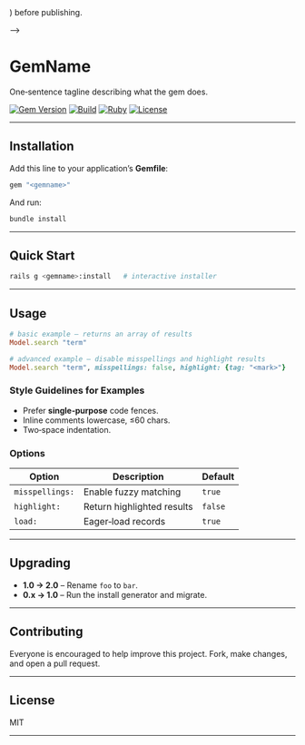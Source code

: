 <!--
  Ankane‑style README template 🇯🇵
  --------------------------------
  • Write in imperative voice ("Add", "Run", "Create").
  • Keep sentences ≤ 15 words.
  • One code fence per logical example.
  • Delete ALL comments (<!-- ... -->) before publishing.

\-->

# GemName

<!-- ⚠️ Replace `GemName` with your gem’s actual name -->

One‑sentence tagline describing what the gem does.

[![Gem Version](https://badge.fury.io/rb/<gemname>.svg)](https://rubygems.org/gems/<gemname>)
[![Build](https://github.com/<user>/<gemname>/actions/workflows/ci.yml/badge.svg)](https://github.com/<user>/<gemname>/actions)
[![Ruby](https://img.shields.io/badge/ruby-%3E%3D_3.2.0-brightgreen.svg)](https://www.ruby-lang.org/)
[![License](https://img.shields.io/badge/license-MIT-blue.svg)](LICENSE)

---

## Installation

<!-- Always the first real section. Use exact wording below. -->

Add this line to your application’s **Gemfile**:

```ruby
gem "<gemname>"
```

And run:

```bash
bundle install
```

---

## Quick Start

<!-- Provide the fastest path. Avoid prose between code fences. -->

```bash
rails g <gemname>:install   # interactive installer
```

---

## Usage

<!-- Include at least one basic & one advanced example. -->

```ruby
# basic example – returns an array of results
Model.search "term"
```

```ruby
# advanced example – disable misspellings and highlight results
Model.search "term", misspellings: false, highlight: {tag: "<mark>"}
```

### Style Guidelines for Examples

<!-- Keep guideline list short. -->

* Prefer **single‑purpose** code fences.
* Inline comments lowercase, ≤60 chars.
* Two‑space indentation.

### Options

<!-- ≤10 rows. One‑line descriptions. -->

| Option          | Description                | Default |
| --------------- | -------------------------- | ------- |
| `misspellings:` | Enable fuzzy matching      | `true`  |
| `highlight:`    | Return highlighted results | `false` |
| `load:`         | Eager‑load records         | `true`  |

---

## Upgrading

<!-- Bullet each breaking change. -->

* **1.0 → 2.0** – Rename `foo` to `bar`.
* **0.x → 1.0** – Run the install generator and migrate.

---

## Contributing

Everyone is encouraged to help improve this project. Fork, make changes, and open a pull request.

---

## License

MIT

---

<!--
README CHECKLIST – delete after validating ✔️
- Header: name, tagline, ≤4 badges
- Installation section with Gemfile snippet
- Quick Start code block (generator or rake task)
- Usage: basic + advanced examples
- Options table ≤10 rows
- Upgrading notes if needed
- Ends with Contributing & License
- Sentences ≤15 words, imperative voice
- No marketing fluff beyond tagline
-->
